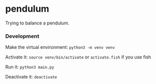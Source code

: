 # pendulum

Trying to balance a pendulum.

### Development

Make the virtual environment: `python3 -m venv venv`

Activate it: `source venv/bin/activate` or `activate.fish` if you use fish

Run it: `python3 main.py`

Deactivate it: `deactivate`
